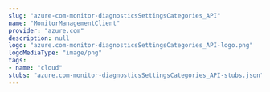 ```yaml
---
slug: "azure-com-monitor-diagnosticsSettingsCategories_API"
name: "MonitorManagementClient"
provider: "azure.com"
description: null
logo: "azure.com-monitor-diagnosticsSettingsCategories_API-logo.png"
logoMediaType: "image/png"
tags:
- name: "cloud"
stubs: "azure.com-monitor-diagnosticsSettingsCategories_API-stubs.json"
---
```

